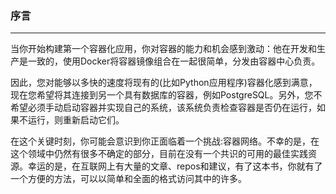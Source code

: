 ### 序言

-----

当你开始构建第一个容器化应用，你对容器的能力和机会感到激动：他在开发和生产是一致的，使用Docker将容器镜像组合在一起很简单，分发由容器中心负责。

因此，您对能够以多快的速度将现有的(比如Python应用程序)容器化感到满意，现在您希望将其连接到另一个具有数据库的容器，例如PostgreSQL。另外，您不希望必须手动启动容器并实现自己的系统，该系统负责检查容器是否仍在运行，如果不运行，则重新启动它们。

在这个关键时刻，你可能会意识到你正面临着一个挑战:容器网络。不幸的是，在这个领域中仍然有很多不确定的部分，目前在没有一个共识的可用的最佳实践资源。幸运的是，在互联网上有大量的文章、repos和建议，有了这本书，你就有了一个方便的方法，可以以简单和全面的格式访问其中的许多。